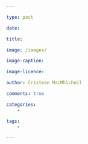 ```yaml
---

type: post

date: 

title: 

image: /images/

image-caption:

image-licence:

author: Crìstean MacMhìcheil

comments: true

categories:
    - 

tags:
    - 

---
```



<!--more-->